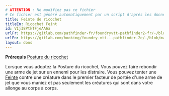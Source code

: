 ```yaml
---
# ATTENTION : Ne modifiez pas ce fichier
# Ce fichier est généré automatiquement par un script d'après les données du module Foundry VTT officiel et de sa traduction
title: Feinte de ricochet
titleEn: Ricochet Feint
id: VIjI8PtkTFjeAA6a
urlFr: https://gitlab.com/pathfinder-fr/foundryvtt-pathfinder2-fr/-/blob/master/data/feats/VIjI8PtkTFjeAA6a.htm
urlEn: https://gitlab.com/hooking/foundry-vtt---pathfinder-2e/-/blob/master/packs/data/feats.db/ricochet-feint.json
layout: dons
---
```

**Prérequis** [Posture du ricochet](posture-du-ricochet-roublard.html)

Lorsque vous adoptez la Posture du ricochet, Vous pouvez faire rebondir une arme de jet sur un ennemi pour les distraire. Vous pouvez tenter une [Feinte](../actions/feinter.html) contre une créature dans le premier facteur de portée d'une arme de jet que vous maniez et pas seulement les créatures qui sont dans votre allonge au corps à corps.
